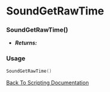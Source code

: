 # SoundGetRawTime

### SoundGetRawTime()
- ***Returns:*** 

### Usage

```Lua
SoundGetRawTime()
```


[Back To Scripting Documentation](../README.md)
